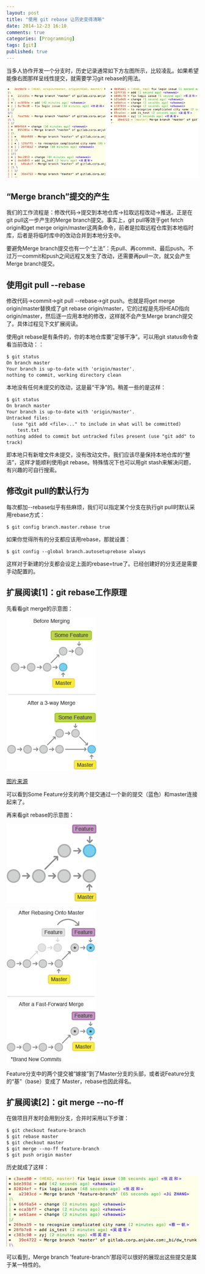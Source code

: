 ```yaml
---
layout: post
title: "使用 git rebase 让历史变得清晰"
date: 2014-12-23 16:10
comments: true
categories: [Programming]
tags: [git]
published: true
---
```


当多人协作开发一个分支时，历史记录通常如下方左图所示，比较凌乱。如果希望能像右图那样呈线性提交，就需要学习git rebase的用法。

![](/images/git-rebase/rebase-result.png)

## “Merge branch”提交的产生

我们的工作流程是：修改代码→提交到本地仓库→拉取远程改动→推送。正是在git pull这一步产生的Merge branch提交。事实上，git pull等效于get fetch origin和get merge origin/master这两条命令，前者是拉取远程仓库到本地临时库，后者是将临时库中的改动合并到本地分支中。

要避免Merge branch提交也有一个“土法”：先pull、再commit、最后push。不过万一commit和push之间远程又发生了改动，还需要再pull一次，就又会产生Merge branch提交。

## 使用git pull --rebase

修改代码→commit→git pull --rebase→git push。也就是将get merge origin/master替换成了git rebase origin/master，它的过程是先将HEAD指向origin/master，然后逐一应用本地的修改，这样就不会产生Merge branch提交了。具体过程见下文扩展阅读。

<!-- more -->

使用git rebase是有条件的，你的本地仓库要“足够干净”。可以用git status命令查看当前改动：：

```
$ git status
On branch master
Your branch is up-to-date with 'origin/master'.
nothing to commit, working directory clean
```

本地没有任何未提交的改动，这是最“干净”的。稍差一些的是这样：

```
$ git status
On branch master
Your branch is up-to-date with 'origin/master'.
Untracked files:
  (use "git add <file>..." to include in what will be committed)
    test.txt
nothing added to commit but untracked files present (use "git add" to track)
```

即本地只有新增文件未提交，没有改动文件。我们应该尽量保持本地仓库的“整洁”，这样才能顺利使用git rebase。特殊情况下也可以用git stash来解决问题，有兴趣的可自行搜索。

## 修改git pull的默认行为

每次都加--rebase似乎有些麻烦，我们可以指定某个分支在执行git pull时默认采用rebase方式：

```
$ git config branch.master.rebase true
```

如果你觉得所有的分支都应该用rebase，那就设置：

```
$ git config --global branch.autosetuprebase always
```

这样对于新建的分支都会设定上面的rebase=true了。已经创建好的分支还是需要手动配置的。

## 扩展阅读[1]：git rebase工作原理

先看看git merge的示意图：

![](/images/git-rebase/merge.png)

[图片来源](https://www.atlassian.com/ja/git/tutorial/git-branches)

可以看到Some Feature分支的两个提交通过一个新的提交（蓝色）和master连接起来了。

再来看git rebase的示意图：

![](/images/git-rebase/rebase-1.png)

![](/images/git-rebase/rebase-2.png)

Feature分支中的两个提交被“嫁接”到了Master分支的头部，或者说Feature分支的“基”（base）变成了 Master，rebase也因此得名。

## 扩展阅读[2]：git merge --no-ff

在做项目开发时会用到分支，合并时采用以下步骤：

```
$ git checkout feature-branch
$ git rebase master
$ git checkout master
$ git merge --no-ff feature-branch
$ git push origin master
```

历史就成了这样：

![](/images/git-rebase/no-ff.png)

可以看到，Merge branch 'feature-branch'那段可以很好的展现出这些提交是属于某一特性的。
